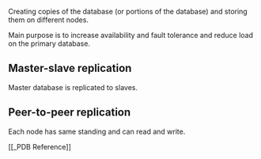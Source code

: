 Creating copies of the database (or portions of the database) and storing them on different nodes.

Main purpose is to increase availability and fault tolerance and reduce load on the primary database.

## Master-slave replication
Master database is replicated to slaves.

## Peer-to-peer replication
Each node has same standing and can read and write.

[[_PDB Reference]]